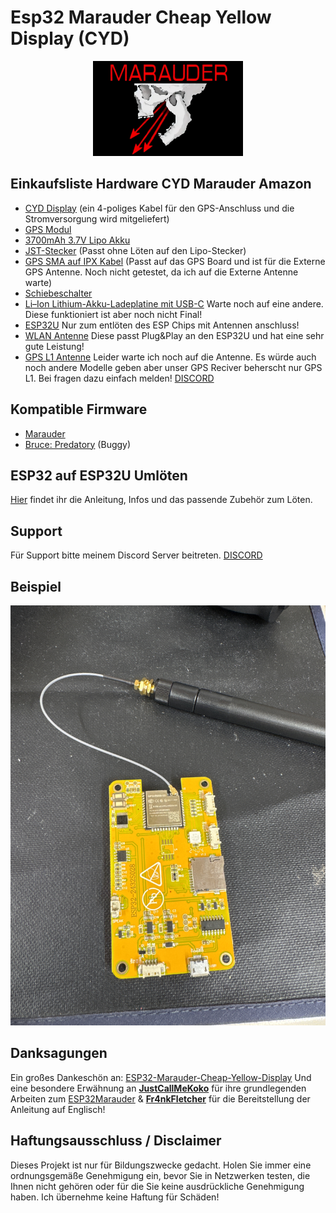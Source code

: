 # Esp32 Marauder Cheap Yellow Display (CYD)
<p align="center">
  <img alt="Marauder logo" src="https://github.com/BlushTTV/Esp32_Marauder_Cheap_Yellow_Display_CYD_Deutsch/blob/main/Bilder/logo01.png?raw=true">
</p>

## Einkaufsliste Hardware CYD Marauder Amazon
 - [CYD Display](https://www.amazon.de/dp/B0CSYPG716) (ein 4-poliges Kabel für den GPS-Anschluss und die Stromversorgung wird mitgeliefert)
 - [GPS Modul](https://www.amazon.de/dp/B0D1K7QPZ3) 
 - [3700mAh 3.7V Lipo Akku](https://www.amazon.de/dp/B08215B4KK)
 - [JST-Stecker](https://www.amazon.de/dp/B07VYR7J49) (Passt ohne Löten auf den Lipo-Stecker)
 - [GPS SMA auf IPX Kabel](https://www.amazon.de/dp/B0B9RYL56H) (Passt auf das GPS Board und ist für die Externe GPS Antenne. Noch nicht getestet, da ich auf die Externe Antenne warte)
 - [Schiebeschalter](https://www.amazon.de/dp/B08SJ2HVQB)
 - [Li–Ion Lithium-Akku-Ladeplatine mit USB-C](https://www.amazon.de/dp/B0BZSB3SBN) Warte noch auf eine andere. Diese funktioniert ist aber noch nicht Final!
 - [ESP32U](https://www.amazon.de/dp/B08BZKZXLL) Nur zum entlöten des ESP Chips mit Antennen anschluss!
 - [WLAN Antenne](https://www.amazon.de/dp/B07YCBRTFB) Diese passt Plug&Play an den ESP32U und hat eine sehr gute Leistung!
 - [GPS L1 Antenne](https://store.beitian.com/products/beitian-drone-uav-rtk-gnss-helix-antenna-gps-bds-glonass-galileo-sma-j-bt-560-560l5-502-603-564-t009-t076-104-230l2-230l5?variant=44743070875935) Leider warte ich noch auf die Antenne. Es würde auch noch 
   andere Modelle geben aber unser GPS Reciver beherscht nur GPS L1. Bei fragen dazu einfach melden! [DISCORD](https://discord.com/invite/sW4CYXz8QA)
## Kompatible Firmware
 - [Marauder](https://github.com/Fr4nkFletcher/ESP32-Marauder-Cheap-Yellow-Display)
 - [Bruce: Predatory](https://github.com/pr3y/Bruce) (Buggy)

## ESP32 auf ESP32U Umlöten
[Hier](https://github.com/BlushTTV/Esp32_Marauder_Cheap_Yellow_Display_CYD_Deutsch/tree/main/ESP%20L%C3%B6tanleitung) findet ihr die Anleitung, Infos und das passende Zubehör zum Löten.

## Support
Für Support bitte meinem Discord Server beitreten. [DISCORD](https://discord.com/invite/sW4CYXz8QA)

## Beispiel 

![App Screenshot](https://github.com/BlushTTV/Esp32_Marauder_Cheap_Yellow_Display_CYD_Deutsch/blob/main/Bilder/IMG_4117.JPG?raw=true)


## Danksagungen

Ein großes Dankeschön an: [ESP32-Marauder-Cheap-Yellow-Display](https://github.com/Fr4nkFletcher/ESP32-Marauder-Cheap-Yellow-Display) Und eine besondere Erwähnung an [**JustCallMeKoko**](https://github.com/justcallmekoko) für ihre grundlegenden Arbeiten zum [ESP32Marauder](https://github.com/justcallmekoko/ESP32Marauder) & [**Fr4nkFletcher**](https://github.com/Fr4nkFletcher) für die Bereitstellung der Anleitung auf Englisch!


## Haftungsausschluss / Disclaimer
Dieses Projekt ist nur für Bildungszwecke gedacht. Holen Sie immer eine ordnungsgemäße Genehmigung ein, bevor Sie in Netzwerken testen, die Ihnen nicht gehören oder für die Sie keine ausdrückliche Genehmigung haben. Ich übernehme keine Haftung für Schäden!
